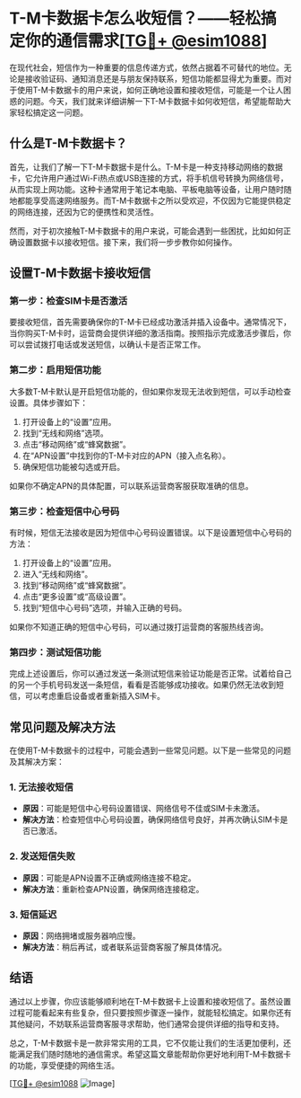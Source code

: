 # T-M卡数据卡怎么收短信？——轻松搞定你的通信需求[[TG💪+ @esim1088](https://t.me/s/esim1088)]

在现代社会，短信作为一种重要的信息传递方式，依然占据着不可替代的地位。无论是接收验证码、通知消息还是与朋友保持联系，短信功能都显得尤为重要。而对于使用T-M卡数据卡的用户来说，如何正确地设置和接收短信，可能是一个让人困惑的问题。今天，我们就来详细讲解一下T-M卡数据卡如何收短信，希望能帮助大家轻松搞定这一问题。

## 什么是T-M卡数据卡？

首先，让我们了解一下T-M卡数据卡是什么。T-M卡是一种支持移动网络的数据卡，它允许用户通过Wi-Fi热点或USB连接的方式，将手机信号转换为网络信号，从而实现上网功能。这种卡通常用于笔记本电脑、平板电脑等设备，让用户随时随地都能享受高速网络服务。而T-M卡数据卡之所以受欢迎，不仅因为它能提供稳定的网络连接，还因为它的便携性和灵活性。

然而，对于初次接触T-M卡数据卡的用户来说，可能会遇到一些困扰，比如如何正确设置数据卡以接收短信。接下来，我们将一步步教你如何操作。

## 设置T-M卡数据卡接收短信

### 第一步：检查SIM卡是否激活

要接收短信，首先需要确保你的T-M卡已经成功激活并插入设备中。通常情况下，当你购买T-M卡时，运营商会提供详细的激活指南。按照指示完成激活步骤后，你可以尝试拨打电话或发送短信，以确认卡是否正常工作。

### 第二步：启用短信功能

大多数T-M卡默认是开启短信功能的，但如果你发现无法收到短信，可以手动检查设置。具体步骤如下：

1. 打开设备上的“设置”应用。
2. 找到“无线和网络”选项。
3. 点击“移动网络”或“蜂窝数据”。
4. 在“APN设置”中找到你的T-M卡对应的APN（接入点名称）。
5. 确保短信功能被勾选或开启。

如果你不确定APN的具体配置，可以联系运营商客服获取准确的信息。

### 第三步：检查短信中心号码

有时候，短信无法接收是因为短信中心号码设置错误。以下是设置短信中心号码的方法：

1. 打开设备上的“设置”应用。
2. 进入“无线和网络”。
3. 找到“移动网络”或“蜂窝数据”。
4. 点击“更多设置”或“高级设置”。
5. 找到“短信中心号码”选项，并输入正确的号码。

如果你不知道正确的短信中心号码，可以通过拨打运营商的客服热线咨询。

### 第四步：测试短信功能

完成上述设置后，你可以通过发送一条测试短信来验证功能是否正常。试着给自己的另一个手机号码发送一条短信，看看是否能够成功接收。如果仍然无法收到短信，可以考虑重启设备或者重新插入SIM卡。

## 常见问题及解决方法

在使用T-M卡数据卡的过程中，可能会遇到一些常见问题。以下是一些常见的问题及其解决方案：

### 1. 无法接收短信

- **原因**：可能是短信中心号码设置错误、网络信号不佳或SIM卡未激活。
- **解决方法**：检查短信中心号码设置，确保网络信号良好，并再次确认SIM卡是否已激活。

### 2. 发送短信失败

- **原因**：可能是APN设置不正确或网络连接不稳定。
- **解决方法**：重新检查APN设置，确保网络连接稳定。

### 3. 短信延迟

- **原因**：网络拥堵或服务器响应慢。
- **解决方法**：稍后再试，或者联系运营商客服了解具体情况。

## 结语

通过以上步骤，你应该能够顺利地在T-M卡数据卡上设置和接收短信了。虽然设置过程可能看起来有些复杂，但只要按照步骤逐一操作，就能轻松搞定。如果你还有其他疑问，不妨联系运营商客服寻求帮助，他们通常会提供详细的指导和支持。

总之，T-M卡数据卡是一款非常实用的工具，它不仅能让我们的生活更加便利，还能满足我们随时随地的通信需求。希望这篇文章能帮助你更好地利用T-M卡数据卡的功能，享受便捷的网络生活。

[[TG💪+ @esim1088](https://t.me/s/esim1088) ![Image](https://i.postimg.cc/4NQfJmqS/Snipaste-2025-05-13-00-14-12.png)]